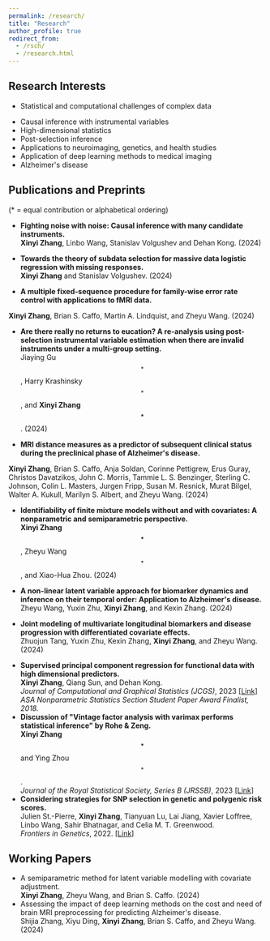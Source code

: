 ```yaml
---
permalink: /research/
title: "Research"
author_profile: true
redirect_from: 
  - /rsch/
  - /research.html
---
```



Research Interests
------
<!-- Add keywords for main and sub -->

* Statistical and computational challenges of complex data
<!-- * Methodological development for handling data with complex structures 
including high-dimensionality, large sample sizes, functional dependency, time-dependency, incompleteness, and latent variables -->
<!-- * Statistical and computational challenges of complex data: high-dimensional data, longitudinal data, functional data, incomplete data -->
* Causal inference with instrumental variables
* High-dimensional statistics
* Post-selection inference
* Applications to neuroimaging, genetics, and health studies
* Application of deep learning methods to medical imaging
* Alzheimer's disease


Publications and Preprints
------
(* = equal contribution or alphabetical ordering) 

- <a href="https://arxiv.org/pdf/2203.09330" style="text-decoration:none;">**Fighting noise with noise: Causal inference with many candidate instruments.**</a>   
  **Xinyi Zhang**, Linbo Wang, Stanislav Volgushev and Dehan Kong. (2024)  
<!--  *Under Revision*, 2024.    [[Link]](https://arxiv.org/pdf/2203.09330)   -->
- <a href="" style="text-decoration:none;">**Towards the theory of subdata selection for massive data logistic regression with missing responses.**</a>  
  **Xinyi Zhang** and Stanislav Volgushev. (2024)   
<!--  *Submitted*, 2024.  -->
- <a href="" style="text-decoration:none;">**A multiple fixed-sequence procedure for family-wise error rate control with applications to fMRI data.**</a>    
<!-- [[arXiv]](https://cindyxyizhang.github.io/files/MFS_FWER.pdf)   -->
  **Xinyi Zhang**, Brian S. Caffo, Martin A. Lindquist, and Zheyu Wang. (2024)  
<!--  *Submitted*, 2024. -->
- <a href="" style="text-decoration:none;">**Are there really no returns to eucation?  A re-analysis using post-selection instrumental variable estimation when there are invalid instruments under a multi-group setting.**</a>     
  Jiaying Gu$$^*$$, Harry Krashinsky$$^*$$, and **Xinyi Zhang$$^*$$**. (2024)     
<!--  *Submitted*, 2024   -->
- <a href="" style="text-decoration:none;">**MRI distance measures as a predictor of subsequent clinical status during the preclinical phase of Alzheimer's disease.**</a>      
<!-- [[arXiv]](https://cindyxyizhang.github.io/files/ADdist.pdf)  -->
  **Xinyi Zhang**, Brian S. Caffo, Anja Soldan, Corinne Pettigrew, Erus Guray, Christos Davatzikos, John C. Morris, Tammie L. S. Benzinger, Sterling C. Johnson, Colin L. Masters, Jurgen Fripp, Susan M. Resnick, Murat Bilgel, Walter A. Kukull, Marilyn S. Albert, and Zheyu Wang. (2024) 
<!--  *Submitted*, 2024   -->    
- <a href="" style="text-decoration:none;">**Identifiability of finite mixture models without and with covariates: A nonparametric and semiparametric perspective.**</a>      
  **Xinyi Zhang$$^*$$**, Zheyu Wang$$^*$$, and Xiao-Hua Zhou. (2024)  
<!--  *Submitted*, 2024    -->
- <a href="" style="text-decoration:none;">**A non-linear latent variable approach for biomarker dynamics and inference on their temporal order: Application to Alzheimer's disease.**</a>     
  Zheyu Wang, Yuxin Zhu, **Xinyi Zhang**, and Kexin Zhang. (2024)   
<!--  *Submitted*, 2024  -->
- <a href="" style="text-decoration:none;">**Joint modeling of multivariate longitudinal biomarkers and disease progression with differentiated covariate effects.**</a>      
  Zhuojun Tang, Yuxin Zhu,  Kexin Zhang, **Xinyi Zhang**, and Zheyu Wang. (2024)    
<!--  *Submitted*, 2024  -->
- <a href="https://www.tandfonline.com/doi/full/10.1080/10618600.2023.2250411" style="text-decoration:none;">**Supervised principal component regression for functional data with high dimensional predictors.**</a>   
  **Xinyi Zhang**, Qiang Sun, and Dehan Kong.    
  *Journal of Computational and Graphical Statistics (JCGS)*, 2023    [[Link]](https://www.tandfonline.com/doi/full/10.1080/10618600.2023.2250411)  
  *ASA Nonparametric Statistics Section Student Paper Award Finalist, 2018.*
- <a href="https://academic.oup.com/jrsssb/article/85/4/1093/7188889" style="text-decoration:none;">**Discussion of "Vintage factor analysis with varimax performs statistical inference" by Rohe & Zeng.**</a>   
   **Xinyi Zhang$$^*$$** and Ying Zhou$$^*$$.   
  *Journal of the Royal Statistical Society, Series B (JRSSB)*, 2023  [[Link]](https://academic.oup.com/jrsssb/article/85/4/1093/7188889)  
- <a href="https://www.frontiersin.org/articles/10.3389/fgene.2022.900595/full?&utm_source=Email_to_authors_&utm_medium=Email&utm_content=T1_11.5e1_author&utm_campaign=Email_publication&field=&journalName=Frontiers_in_Genetics&id=900595" style="text-decoration:none;">**Considering strategies for SNP selection in genetic and polygenic risk scores.**</a>     
  Julien St.-Pierre, **Xinyi Zhang**, Tianyuan Lu, Lai Jiang, Xavier Loffree, Linbo Wang, Sahir Bhatnagar, and Celia M. T. Greenwood.    
  *Frontiers in Genetics*, 2022.    [[Link]](https://www.frontiersin.org/articles/10.3389/fgene.2022.900595/full?&utm_source=Email_to_authors_&utm_medium=Email&utm_content=T1_11.5e1_author&utm_campaign=Email_publication&field=&journalName=Frontiers_in_Genetics&id=900595)   
 

Working Papers 
------
- A semiparametric method for latent variable modelling with covariate adjustment.  
  **Xinyi Zhang**, Zheyu Wang, and Brian S. Caffo. (2024) 
- Assessing the impact of deep learning methods on the cost and need of brain MRI preprocessing for predicting Alzheimer's disease.   
  Shijia Zhang, Xiyu Ding, **Xinyi Zhang**, Brian S. Caffo, and Zheyu Wang. (2024)   

<!-- 
- Real-world treatment patterns and healthcare resource utilization among patients with solid tumors: Assessing disparities in transitions of care.     
  Jacob Murphy, Mitchell Parma, Kumar Balasubramaniyan, Matthew Guo, Kristen Reeb, **Xinyi Zhang**, Zheyu Wang, Xin Yin, Hanke Zheng, Karishma Shelley, and Josephine L Feliciano, 2024
-->  

<!-- Commentary
------
- Discussion of "Vintage factor analysis with varimax performs statistical inference" by Rohe & Zeng. [[link]](https://academic.oup.com/jrsssb/article/85/4/1037/7221295)  
  Ying Zhou$$^*$$ and **Xinyi Zhang$$^*$$**, 2023.    
  *Journal of the Royal Statistical Society, Series B (JRSSB).*   


(* = equal contribution or alphabetical ordering)    
-->



